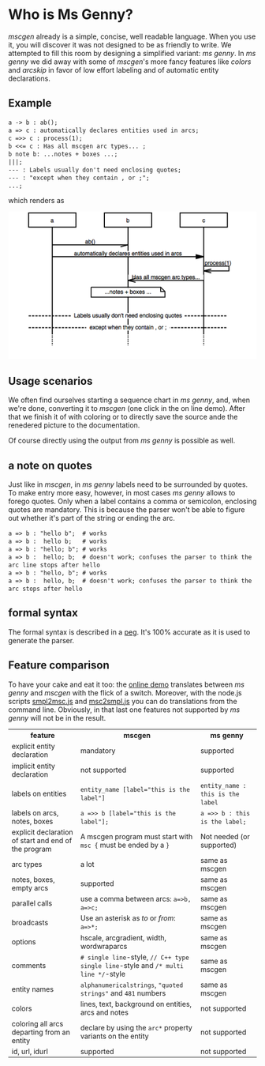 Who is Ms Genny?
================
*mscgen* already is a simple, concise, well readable language. When you use
it, you will discover it was not designed to be as friendly to write.
We attempted to fill this room by designing a simplified variant: *ms genny*.
In *ms genny* we did away with some of *mscgen*'s more fancy features like
*colors* and *arcskip* in favor of low effort labeling and of automatic 
entity declarations. 


Example
-------

    a -> b : ab();
    a => c : automatically declares entities used in arcs;
    c =>> c : process(1);
    b <<= c : Has all mscgen arc types... ;
    b note b: ...notes + boxes ...;
    |||;
    --- : Labels usually don't need enclosing quotes;
    --- : "except when they contain , or ;";
    ...;


which renders as

![ms genny sample](test/msgennysample.png)

Usage scenarios
---------------
We often find ourselves starting a sequence chart in *ms genny*, and, when
we're done, converting it to *mscgen* (one click in the on line demo). After
that we finish it of with coloring or to directly save the source ande the 
renedered picture to the documentation.

Of course directly using the output from *ms genny* is possible as well.

a note on quotes 
----------------
Just like in *mscgen*, in *ms genny* labels need to be surrounded by quotes. 
To make entry more easy, however, in most cases *ms genny* allows to 
forego quotes. Only when a label contains a comma or 
semicolon, enclosing quotes are mandatory. This is because the parser won't be able to
figure out whether it's part of the string or ending the arc.

    a => b : "hello b";  # works
    a => b :  hello b;   # works
    a => b : "hello; b"; # works
    a => b :  hello; b;  # doesn't work; confuses the parser to think the arc line stops after hello
    a => b : "hello, b"; # works
    a => b :  hello, b;  # doesn't work; confuses the parser to think the arc stops after hello


formal syntax
-------------
The formal syntax is described in a [peg][1]. It's 100% accurate as it is used to 
generate the parser.

Feature comparison
------------------
To have your cake and eat it too: the [online demo][4] translates between
*ms genny* and *mscgen* with the flick of a switch. Moreover, with the
node.js scripts [smpl2msc.js][2] and [msc2smpl.js][3] you can do translations 
from the command line. Obviously, in that last one features not supported 
by *ms genny* will not be in the result.


<table>
    <tr><th>feature</th><th>mscgen</th><th>ms genny</th></tr>
    <tr>
        <td>explicit entity declaration</td>
        <td>mandatory</td>
        <td>supported</td>
    </tr>
    <tr>
        <td>implicit entity declaration</td>
        <td>not supported</td>
        <td>supported</td>
    </tr>
    <tr>
        <td>labels on entities</td>
        <td><code>entity_name [label="this is the label"]</code></td>
        <td><code>entity_name : this is the label</code></td>
    </tr>
    <tr>
        <td>labels on arcs, notes, boxes</td>
        <td><code>a =>> b [label="this is the label"];</code></td>
        <td><code>a =>> b : this is the label;</code></td>
    </tr>
    <tr>
        <td>explicit declaration of start and end of the program</td>
        <td>A mscgen program must start with <code>msc {</code> must be ended by a <code>}</code></td>
        <td>Not needed (or supported)</td>
    </tr>
    <tr>
        <td>arc types</td>
        <td>a lot</td>
        <td>same as mscgen</td>
    </tr>
    <tr>
        <td>notes, boxes, empty arcs</td>
        <td>supported</td>
        <td>same as mscgen</td>
    </tr>
    <tr>
        <td>parallel calls</td>
        <td>use a comma between arcs: <code>a=>b, a=>c;</code></td>
        <td>same as mscgen</td>
    </tr>
    <tr>
        <td>broadcasts</td>
        <td>Use an asterisk as <em>to</em> or <em>from</em>: <code>a=>*;</code></td>
        <td>same as mscgen</td>
    </tr>
    <tr>
        <td>options</td>
        <td>hscale, arcgradient, width, wordwraparcs </td>
        <td>same as mscgen</td>
    </tr>
    <tr>
        <td>comments</td>
        <td><code># single line</code>-style, <code>// C++ type single line</code>-style and <code>/* multi line */</code>-style</td>
        <td>same as mscgen</td>
    </tr>
    <tr>
        <td>entity names</td>
        <td><code>alphanumericalstrings</code>, <code>"quoted strings"</code>  and <code>481</code> numbers</td>
        <td>same as mscgen</td>
    </tr>
    <tr>
        <td>colors</td>
        <td>lines, text, background on entities, arcs and notes</td>
        <td>not supported</td>
    </tr>
    <tr>
        <td>coloring all arcs departing from an entity</td>
        <td>declare by using the <code>arc*</code> property variants on the entity</td>
        <td>not supported</td>
    </tr>
    <tr>
        <td>id, url, idurl</td>
        <td>supported</td>
        <td>not supported</td>
    </tr>
</table>

[1]: script/node/mscgensmplparser.pegjs
[2]: script/node/smpl2msc.js
[3]: script/node/msc2smpl.js
[4]: http://sverweij.github.io/mscgen_js/
